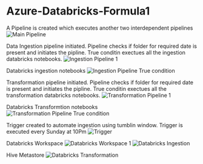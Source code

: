 # Azure-Databricks-Formula1

A Pipeline is created which executes another two interdependent pipelines
![Main Pipeline](https://github.com/atharva49/Azure-Databricks-Formula1/assets/56105570/d3ea5284-92fc-47cb-aadb-111f51b753c6)

Data Ingestion pipeline initiated. Pipeline checks if folder for required date is present and initiates the pipline. True conditin exectues all the ingestion databricks notebooks.
![Ingestion Pipeline 1](https://github.com/atharva49/Azure-Databricks-Formula1/assets/56105570/81216904-0d79-4047-b85b-4b62a7f84525)

Databricks ingestion notebooks
![Ingestion Pipeline True condition](https://github.com/atharva49/Azure-Databricks-Formula1/assets/56105570/5be603ad-a9f7-4398-b639-e9adfa98c04a)

Transformation pipeline initiated. Pipeline checks if folder for required date is present and initiates the pipline. True conditin exectues all the transformation databricks notebooks.
![Transformation Pipeline 1](https://github.com/atharva49/Azure-Databricks-Formula1/assets/56105570/2df54979-62b6-4a63-9d72-2f0a4a0f9bc3)

Databricks Transformtion notebooks
![Transformation Pipeline True condition](https://github.com/atharva49/Azure-Databricks-Formula1/assets/56105570/ccd56717-156a-4605-a3bb-2270fde745f8)

Trigger created to automate ingestion using tumblin window. Trigger is executed every Sunday at 10Pm
![Trigger](https://github.com/atharva49/Azure-Databricks-Formula1/assets/56105570/56649de7-9999-427e-a571-7169c54381f6)

Databricks Workspace
![Databricks Workspace 1](https://github.com/atharva49/Azure-Databricks-Formula1/assets/56105570/bf09b37a-8784-4e6c-b1e3-05a794764f98)
![Databricks Ingestion](https://github.com/atharva49/Azure-Databricks-Formula1/assets/56105570/1dda6ec3-2c4a-4e54-8753-c96bb4433a8f)

Hive Metastore
![Databricks Transformation](https://github.com/atharva49/Azure-Databricks-Formula1/assets/56105570/45b10b21-f601-4b6d-97af-d13aed2aa410)
